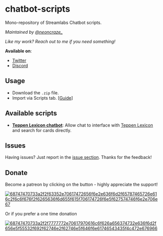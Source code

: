 # chatbot-scripts

Mono-repository of Streamlabs Chatbot scripts.

_Maintained by [@neoncraze\_](http://twitch.tv/neoncraze_)_

_Like my work? Reach out to me if you need something!_

**Available on**:
- [Twitter](http://twitter.com/neoncraze_)
- [Discord](https://discord.gg/JAKWqc6)

## Usage

- Download the `.zip` file.
- Import via Scripts tab. [[Guide](https://github.com/StreamlabsSupport/Streamlabs-Chatbot#scripts-not-loading)]

## Available scripts

- **[Teppen Lexicon chatbot](teppen-lexicon)**: Allow chat to interface with [Teppen Lexicon](http://teppenlexicon.com) and search for cards directly.

## Issues
Having issues? Just report in the [issue section](https://github.com/neoncraze/chatbot-scripts/issues). Thanks for the feedback!

## Donate
Become a patreon by clicking on the button - highly appreciate the support!

[![68747470733a2f2f63352e70617472656f6e2e636f6d2f65787465726e616c2f6c6f676f2f6265636f6d655f615f706174726f6e5f627574746f6e2e706e67](https://user-images.githubusercontent.com/5110381/123537926-a9c69f80-d764-11eb-8ec6-6558f2aa71c4.png)](https://www.patreon.com/neoncraze_)

Or if you prefer a one time donation

[![68747470733a2f2f7777772e70617970616c6f626a656374732e636f6d2f656e5f55532f692f62746e2f62746e5f646f6e61746543435f4c472e676966](https://user-images.githubusercontent.com/5110381/123538008-12ae1780-d765-11eb-8554-8740b1a71d7b.png)](http://paypal.me/neoncraze)

